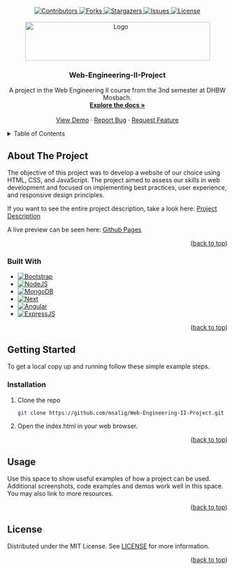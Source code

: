 <!-- Improved compatibility of back to top link: See: https://github.com/othneildrew/Best-README-Template/pull/73 -->
<a name="readme-top"></a>
<!--
*** Thanks for checking out the Best-README-Template. If you have a suggestion
*** that would make this better, please fork the repo and create a pull request
*** or simply open an issue with the tag "enhancement".
*** Don't forget to give the project a star!
*** Thanks again! Now go create something AMAZING! :D
-->



<!-- PROJECT SHIELDS -->
<div align="center">
  <a href="https://github.com/msalig/Web-Engineering-II-Project/graphs/contributors">
    <img src="https://img.shields.io/github/contributors/msalig/Web-Engineering-II-Project.svg?style=for-the-badge" alt="Contributors">
  </a>
  <a href="https://github.com/msalig/Web-Engineering-II-Project/network/members">
    <img src="https://img.shields.io/github/forks/msalig/Web-Engineering-II-Project.svg?style=for-the-badge" alt="Forks">
  </a>
  <a href="https://github.com/msalig/Web-Engineering-II-Project/stargazers">
    <img src="https://img.shields.io/github/stars/msalig/Web-Engineering-II-Project.svg?style=for-the-badge" alt="Stargazers">
  </a>
    <a href="https://github.com/msalig/Web-Engineering-II-Project/issues">
    <img src="https://img.shields.io/github/issues/msalig/Web-Engineering-II-Project.svg?style=for-the-badge" alt="Issues">
  </a>
    <a href="https://github.com/msalig/Web-Engineering-II-Project/blob/main/LICENSE">
    <img src="https://img.shields.io/github/license/msalig/Web-Engineering-II-Project.svg?style=for-the-badge" alt="License">
  </a>
</div>


<!-- PROJECT LOGO -->
<br />
<div align="center">
  <a href="https://mosbach.dhbw.de/">
    <img src="https://moodle.mosbach.dhbw.de/pluginfile.php/1/theme_adaptable/logo/1676181944/DHBW-Logo.png" alt="Logo" width="423" height="88">
  </a>

  <h3 align="center">Web-Engineering-II-Project</h3>

  <p align="center">
    A project in the Web Engineering II course from the 3nd semester at DHBW Mosbach.
    <br />
    <a href="https://github.com/msalig/Web-Engineering-II-Project"><strong>Explore the docs »</strong></a>
    <br />
    <br />
    <a href="https://github.com/msalig/Web-Engineering-II-Project">View Demo</a>
    ·
    <a href="https://github.com/msalig/Web-Engineering-II-Project/issues">Report Bug</a>
    ·
    <a href="https://github.com/msalig/Web-Engineering-II-Project/issues">Request Feature</a>
  </p>
</div>



<!-- TABLE OF CONTENTS -->
<details>
  <summary>Table of Contents</summary>
  <ol>
    <li>
      <a href="#about-the-project">About The Project</a>
      <ul>
        <li><a href="#built-with">Built With</a></li>
      </ul>
    </li>
    <li>
      <a href="#getting-started">Getting Started</a>
      <ul>
        <li><a href="#installation">Installation</a></li>
      </ul>
    </li>
    <li><a href="#usage">Usage</a></li>
    <li><a href="#license">License</a></li>
  </ol>
</details>



<!-- ABOUT THE PROJECT -->
## About The Project

The objective of this project was to develop a website of our choice
using HTML, CSS, and JavaScript. The project aimed to assess our skills in web
development and focused on implementing best practices, user experience, and
responsive design principles.

If you want to see the entire project description, take a look here: [Project Description](./docs/Project%20Description.pdf)

A live preview can be seen here: [Github Pages](https://msalig.github.io/Web-Engineering-II-Project/index.html)

<p align="right">(<a href="#readme-top">back to top</a>)</p>



### Built With

* [![Bootstrap][Bootstrap.com]][Bootstrap-url]
* [![NodeJS][NodeJS.org]][NodeJS-url]
* [![MongoDB][MongoDB.com]][MongoDB-url]
* [![Next][Next.js]][Next-url]
* [![Angular][Angular.io]][Angular-url]
* [![ExpressJS][ExpressJS.com]][ExpressJS-url]

<p align="right">(<a href="#readme-top">back to top</a>)</p>



<!-- GETTING STARTED -->
## Getting Started

To get a local copy up and running follow these simple example steps.

### Installation

1. Clone the repo
   ```sh
   git clone https://github.com/msalig/Web-Engineering-II-Project.git
   ```
2. Open the index.html in your web browser.

<p align="right">(<a href="#readme-top">back to top</a>)</p>



<!-- USAGE EXAMPLES -->
## Usage

Use this space to show useful examples of how a project can be used. Additional screenshots, code examples and demos work well in this space. You may also link to more resources.

<p align="right">(<a href="#readme-top">back to top</a>)</p>

<!-- LICENSE -->
## License

Distributed under the MIT License. See [LICENSE](./LICENSE) for more information.

<p align="right">(<a href="#readme-top">back to top</a>)</p>

<!-- MARKDOWN LINKS & IMAGES -->
<!-- https://www.markdownguide.org/basic-syntax/#reference-style-links -->
[Bootstrap.com]: https://img.shields.io/badge/Bootstrap-563D7C?style=for-the-badge&logo=bootstrap&logoColor=white
[Bootstrap-url]: https://getbootstrap.com

[NodeJS.org]: https://img.shields.io/badge/Nodejs-339933?style=for-the-badge&logo=nodedotjs&logoColor=white
[NodeJS-url]: https://nodejs.org

[MongoDB.com]: https://img.shields.io/badge/mongodb-47A248?style=for-the-badge&logo=mongodb&logoColor=white
[MongoDB-url]: https://mongodb.com

[Angular.io]: https://img.shields.io/badge/Angular-DD0031?style=for-the-badge&logo=angular&logoColor=white
[Angular-url]: https://angular.io/

[Next.js]: https://img.shields.io/badge/next.js-000000?style=for-the-badge&logo=nextdotjs&logoColor=white
[Next-url]: https://nextjs.org/

[ExpressJS.com]: https://img.shields.io/badge/express-000000?style=for-the-badge&logo=express&logoColor=white
[ExpressJS-url]: https://expressjs.com/
